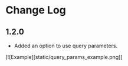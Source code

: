 
# Change Log

## 1.2.0

- Added an option to use query parameters.

[![Example][static/query_params_example.png]]
